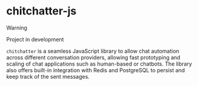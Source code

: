 # chitchatter-js

> [!WARNING]
> Project in development

`chitchatter` is a seamless JavaScript library to allow chat automation across different conversation providers, allowing fast prototyping and scaling of chat applications such as human-based or chatbots. The library also offers built-in integration with Redis and PostgreSQL to persist and keep track of the sent messages.
